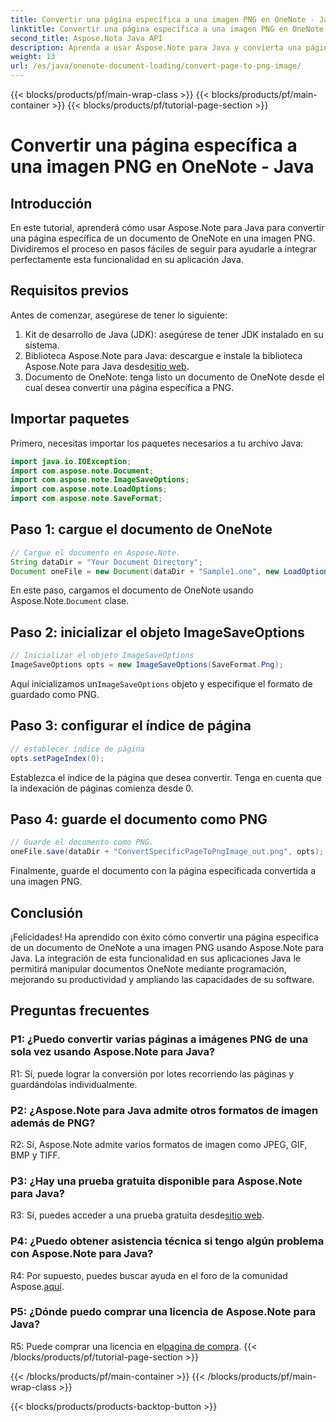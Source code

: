 ```yaml
---
title: Convertir una página específica a una imagen PNG en OneNote - Java
linktitle: Convertir una página específica a una imagen PNG en OneNote - Java
second_title: Aspose.Nota Java API
description: Aprenda a usar Aspose.Note para Java y convierta una página de OneNote a PNG. Siga sencillos pasos, cargue documentos y configure opciones. Mejore las aplicaciones Java con esta funcionalidad.
weight: 13
url: /es/java/onenote-document-loading/convert-page-to-png-image/
---
```


{{< blocks/products/pf/main-wrap-class >}}
{{< blocks/products/pf/main-container >}}
{{< blocks/products/pf/tutorial-page-section >}}

# Convertir una página específica a una imagen PNG en OneNote - Java

## Introducción

En este tutorial, aprenderá cómo usar Aspose.Note para Java para convertir una página específica de un documento de OneNote en una imagen PNG. Dividiremos el proceso en pasos fáciles de seguir para ayudarle a integrar perfectamente esta funcionalidad en su aplicación Java.

## Requisitos previos

Antes de comenzar, asegúrese de tener lo siguiente:

1. Kit de desarrollo de Java (JDK): asegúrese de tener JDK instalado en su sistema.
2.  Biblioteca Aspose.Note para Java: descargue e instale la biblioteca Aspose.Note para Java desde[sitio web](https://releases.aspose.com/note/java/).
3. Documento de OneNote: tenga listo un documento de OneNote desde el cual desea convertir una página específica a PNG.

## Importar paquetes

Primero, necesitas importar los paquetes necesarios a tu archivo Java:

```java
import java.io.IOException;
import com.aspose.note.Document;
import com.aspose.note.ImageSaveOptions;
import com.aspose.note.LoadOptions;
import com.aspose.note.SaveFormat;
```

## Paso 1: cargue el documento de OneNote

```java
// Cargue el documento en Aspose.Note.
String dataDir = "Your Document Directory";
Document oneFile = new Document(dataDir + "Sample1.one", new LoadOptions());
```

 En este paso, cargamos el documento de OneNote usando Aspose.Note.`Document` clase.

## Paso 2: inicializar el objeto ImageSaveOptions

```java
// Inicializar el objeto ImageSaveOptions
ImageSaveOptions opts = new ImageSaveOptions(SaveFormat.Png);
```

 Aquí inicializamos un`ImageSaveOptions` objeto y especifique el formato de guardado como PNG.

## Paso 3: configurar el índice de página

```java
// establecer índice de página
opts.setPageIndex(0);
```

Establezca el índice de la página que desea convertir. Tenga en cuenta que la indexación de páginas comienza desde 0.

## Paso 4: guarde el documento como PNG

```java
// Guarde el documento como PNG.
oneFile.save(dataDir + "ConvertSpecificPageToPngImage_out.png", opts);
```

Finalmente, guarde el documento con la página especificada convertida a una imagen PNG.

## Conclusión

¡Felicidades! Ha aprendido con éxito cómo convertir una página específica de un documento de OneNote a una imagen PNG usando Aspose.Note para Java. La integración de esta funcionalidad en sus aplicaciones Java le permitirá manipular documentos OneNote mediante programación, mejorando su productividad y ampliando las capacidades de su software.

## Preguntas frecuentes

### P1: ¿Puedo convertir varias páginas a imágenes PNG de una sola vez usando Aspose.Note para Java?

R1: Sí, puede lograr la conversión por lotes recorriendo las páginas y guardándolas individualmente.

### P2: ¿Aspose.Note para Java admite otros formatos de imagen además de PNG?

R2: Sí, Aspose.Note admite varios formatos de imagen como JPEG, GIF, BMP y TIFF.

### P3: ¿Hay una prueba gratuita disponible para Aspose.Note para Java?

 R3: Sí, puedes acceder a una prueba gratuita desde[sitio web](https://releases.aspose.com/).

### P4: ¿Puedo obtener asistencia técnica si tengo algún problema con Aspose.Note para Java?

 R4: Por supuesto, puedes buscar ayuda en el foro de la comunidad Aspose.[aquí](https://forum.aspose.com/c/note/28).

### P5: ¿Dónde puedo comprar una licencia de Aspose.Note para Java?

 R5: Puede comprar una licencia en el[pagina de compra](https://purchase.aspose.com/buy).
{{< /blocks/products/pf/tutorial-page-section >}}

{{< /blocks/products/pf/main-container >}}
{{< /blocks/products/pf/main-wrap-class >}}

{{< blocks/products/products-backtop-button >}}
